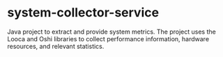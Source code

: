 # system-collector-service
Java project to extract and provide system metrics. The project uses the Looca and Oshi libraries to collect performance information, hardware resources, and relevant statistics.
